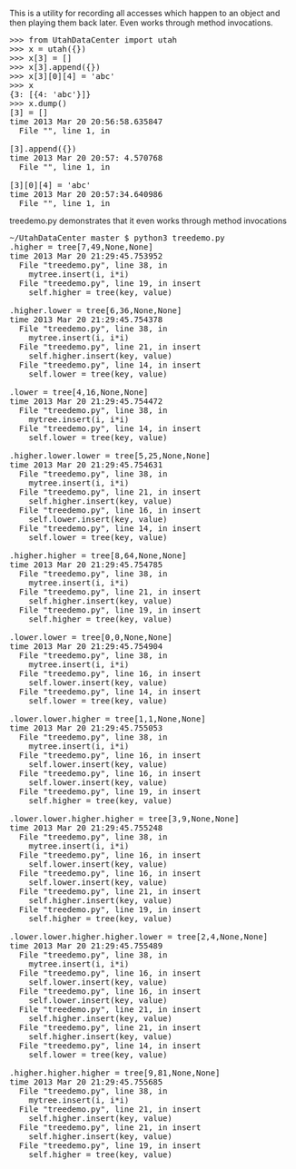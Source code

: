 This is a utility for recording all accesses which happen to an object 
and then playing them back later. Even works through method invocations.

<pre>
>>> from UtahDataCenter import utah
>>> x = utah({})
>>> x[3] = []
>>> x[3].append({})
>>> x[3][0][4] = 'abc'
>>> x
{3: [{4: 'abc'}]}
>>> x.dump()
[3] = []
time 2013 Mar 20 20:56:58.635847
  File "<stdin>", line 1, in <module>

[3].append({})
time 2013 Mar 20 20:57: 4.570768
  File "<stdin>", line 1, in <module>

[3][0][4] = 'abc'
time 2013 Mar 20 20:57:34.640986
  File "<stdin>", line 1, in <module>
</pre>

treedemo.py demonstrates that it even works through method invocations

<pre>
~/UtahDataCenter master $ python3 treedemo.py 
.higher = tree[7,49,None,None]
time 2013 Mar 20 21:29:45.753952
  File "treedemo.py", line 38, in <module>
    mytree.insert(i, i*i)
  File "treedemo.py", line 19, in insert
    self.higher = tree(key, value)

.higher.lower = tree[6,36,None,None]
time 2013 Mar 20 21:29:45.754378
  File "treedemo.py", line 38, in <module>
    mytree.insert(i, i*i)
  File "treedemo.py", line 21, in insert
    self.higher.insert(key, value)
  File "treedemo.py", line 14, in insert
    self.lower = tree(key, value)

.lower = tree[4,16,None,None]
time 2013 Mar 20 21:29:45.754472
  File "treedemo.py", line 38, in <module>
    mytree.insert(i, i*i)
  File "treedemo.py", line 14, in insert
    self.lower = tree(key, value)

.higher.lower.lower = tree[5,25,None,None]
time 2013 Mar 20 21:29:45.754631
  File "treedemo.py", line 38, in <module>
    mytree.insert(i, i*i)
  File "treedemo.py", line 21, in insert
    self.higher.insert(key, value)
  File "treedemo.py", line 16, in insert
    self.lower.insert(key, value)
  File "treedemo.py", line 14, in insert
    self.lower = tree(key, value)

.higher.higher = tree[8,64,None,None]
time 2013 Mar 20 21:29:45.754785
  File "treedemo.py", line 38, in <module>
    mytree.insert(i, i*i)
  File "treedemo.py", line 21, in insert
    self.higher.insert(key, value)
  File "treedemo.py", line 19, in insert
    self.higher = tree(key, value)

.lower.lower = tree[0,0,None,None]
time 2013 Mar 20 21:29:45.754904
  File "treedemo.py", line 38, in <module>
    mytree.insert(i, i*i)
  File "treedemo.py", line 16, in insert
    self.lower.insert(key, value)
  File "treedemo.py", line 14, in insert
    self.lower = tree(key, value)

.lower.lower.higher = tree[1,1,None,None]
time 2013 Mar 20 21:29:45.755053
  File "treedemo.py", line 38, in <module>
    mytree.insert(i, i*i)
  File "treedemo.py", line 16, in insert
    self.lower.insert(key, value)
  File "treedemo.py", line 16, in insert
    self.lower.insert(key, value)
  File "treedemo.py", line 19, in insert
    self.higher = tree(key, value)

.lower.lower.higher.higher = tree[3,9,None,None]
time 2013 Mar 20 21:29:45.755248
  File "treedemo.py", line 38, in <module>
    mytree.insert(i, i*i)
  File "treedemo.py", line 16, in insert
    self.lower.insert(key, value)
  File "treedemo.py", line 16, in insert
    self.lower.insert(key, value)
  File "treedemo.py", line 21, in insert
    self.higher.insert(key, value)
  File "treedemo.py", line 19, in insert
    self.higher = tree(key, value)

.lower.lower.higher.higher.lower = tree[2,4,None,None]
time 2013 Mar 20 21:29:45.755489
  File "treedemo.py", line 38, in <module>
    mytree.insert(i, i*i)
  File "treedemo.py", line 16, in insert
    self.lower.insert(key, value)
  File "treedemo.py", line 16, in insert
    self.lower.insert(key, value)
  File "treedemo.py", line 21, in insert
    self.higher.insert(key, value)
  File "treedemo.py", line 21, in insert
    self.higher.insert(key, value)
  File "treedemo.py", line 14, in insert
    self.lower = tree(key, value)

.higher.higher.higher = tree[9,81,None,None]
time 2013 Mar 20 21:29:45.755685
  File "treedemo.py", line 38, in <module>
    mytree.insert(i, i*i)
  File "treedemo.py", line 21, in insert
    self.higher.insert(key, value)
  File "treedemo.py", line 21, in insert
    self.higher.insert(key, value)
  File "treedemo.py", line 19, in insert
    self.higher = tree(key, value)
</pre>